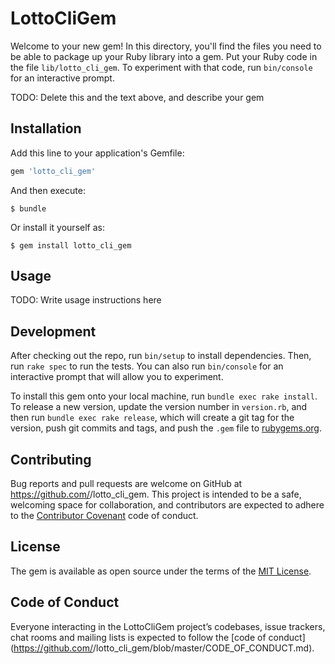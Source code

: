 # LottoCliGem

Welcome to your new gem! In this directory, you'll find the files you need to be able to package up your Ruby library into a gem. Put your Ruby code in the file `lib/lotto_cli_gem`. To experiment with that code, run `bin/console` for an interactive prompt.

TODO: Delete this and the text above, and describe your gem

## Installation

Add this line to your application's Gemfile:

```ruby
gem 'lotto_cli_gem'
```

And then execute:

    $ bundle

Or install it yourself as:

    $ gem install lotto_cli_gem

## Usage

TODO: Write usage instructions here

## Development

After checking out the repo, run `bin/setup` to install dependencies. Then, run `rake spec` to run the tests. You can also run `bin/console` for an interactive prompt that will allow you to experiment.

To install this gem onto your local machine, run `bundle exec rake install`. To release a new version, update the version number in `version.rb`, and then run `bundle exec rake release`, which will create a git tag for the version, push git commits and tags, and push the `.gem` file to [rubygems.org](https://rubygems.org).

## Contributing

Bug reports and pull requests are welcome on GitHub at https://github.com/<github username>/lotto_cli_gem. This project is intended to be a safe, welcoming space for collaboration, and contributors are expected to adhere to the [Contributor Covenant](http://contributor-covenant.org) code of conduct.

## License

The gem is available as open source under the terms of the [MIT License](http://opensource.org/licenses/MIT).

## Code of Conduct

Everyone interacting in the LottoCliGem project’s codebases, issue trackers, chat rooms and mailing lists is expected to follow the [code of conduct](https://github.com/<github username>/lotto_cli_gem/blob/master/CODE_OF_CONDUCT.md).
